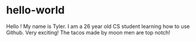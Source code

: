# hello-world
Hello !
My name is Tyler.  I am a 26 year old CS student learning how to use Github.  Very exciting!  The tacos made by moon men are top notch!
